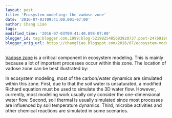```yaml
---
layout: post
title: 'Ecosystem modeling: the vadose zone'
date: '2016-07-03T09:41:00.001-07:00'
author: Chang Liao
tags:
modified_time: '2016-07-03T09:41:40.898-07:00'
blogger_id: tag:blogger.com,1999:blog-5219825485683920737.post-2476918997938216007
blogger_orig_url: https://changliao.blogspot.com/2016/07/ecosystem-modeling-003.html
---
```


[Vadose zone](https://en.wikipedia.org/wiki/Vadose_zone) is a critical 
component in ecosystem modeling. This is mainly because a lot of important 
processes occur within this zone. 
The location of vadose zone can be best illustrated by: 


In ecosystem modeling, most of the carbon/water dynamics are simulated within 
this zone. 
First, due to that the soil water is unsaturated, a modified Richard equation 
must be used to simulate the 3D water flow. However, currently, most modeling 
work usually only consider the one-dimensional water flow. 
Second, soil thermal is usually simulated since most processes are influenced 
by soil temperature dynamics. 
Third, microbe activities and other chemical reactions are simulated in some 
scenarios. 